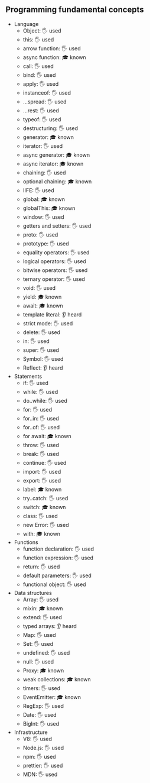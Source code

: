## Programming fundamental concepts

- Language
  - Object: 🖐 used
  - this: 🖐 used
  - arrow function: 🖐 used
  - async function: 🎓 known
  - call: 🖐 used
  - bind: 🖐 used
  - apply: 🖐 used
  - instanceof: 🖐 used
  - ...spread: 🖐 used
  - ...rest: 🖐 used
  - typeof: 🖐 used
  - destructuring: 🖐 used
  - generator: 🎓 known
  - iterator: 🖐 used
  - async generator: 🎓 known
  - async iterator: 🎓 known
  - chaining: 🖐 used
  - optional chaining: 🎓 known
  - IIFE: 🖐 used
  - global: 🎓 known
  - globalThis: 🎓 known
  - window: 🖐 used
  - getters and setters: 🖐 used
  - proto: 🖐 used
  - prototype: 🖐 used
  - equality operators: 🖐 used
  - logical operators: 🖐 used
  - bitwise operators: 🖐 used
  - ternary operator: 🖐 used
  - void: 🖐 used
  - yield: 🎓 known
  - await: 🎓 known
  - template literal: 👂 heard
  - strict mode: 🖐 used
  - delete: 🖐 used
  - in: 🖐 used
  - super: 🖐 used
  - Symbol: 🖐 used
  - Reflect: 👂 heard
- Statements
  - if: 🖐 used
  - while: 🖐 used
  - do..while: 🖐 used
  - for: 🖐 used
  - for..in: 🖐 used
  - for..of: 🖐 used
  - for await: 🎓 known
  - throw: 🖐 used
  - break: 🖐 used
  - continue: 🖐 used
  - import: 🖐 used
  - export: 🖐 used
  - label: 🎓 known
  - try..catch: 🖐 used
  - switch: 🎓 known
  - class: 🖐 used
  - new Error: 🖐 used
  - with: 🎓 known
- Functions
  - function declaration: 🖐 used
  - function expression: 🖐 used
  - return: 🖐 used
  - default parameters: 🖐 used
  - functional object: 🖐 used
- Data structures
  - Array: 🖐 used
  - mixin: 🎓 known
  - extend: 🖐 used
  - typed arrays: 👂 heard
  - Map: 🖐 used
  - Set: 🖐 used
  - undefined: 🖐 used
  - null: 🖐 used
  - Proxy: 🎓 known
  - weak collections: 🎓 known
  - timers: 🖐 used
  - EventEmitter: 🎓 known
  - RegExp: 🖐 used
  - Date: 🖐 used
  - BigInt: 🖐 used
- Infrastructure
  - V8: 🖐 used
  - Node.js: 🖐 used
  - npm: 🖐 used
  - prettier: 🖐 used
  - MDN: 🖐 used
